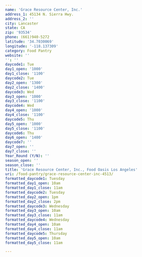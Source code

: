 ```yaml
---
name: 'Grace Resource Center, Inc.'
address_1: 45134 N. Sierra Hwy.
address_2: ''
city: Lancaster
state: CA
zip: '93534'
phone: (661)940-5272
latitude: '34.7030069'
longitude: '-118.137309'
category: Food Pantry
website: ''
'': ''
daycode1: Tue
day1_open: '1000'
day1_close: '1100'
daycode2: Tue
day2_open: '1300'
day2_close: '1400'
daycode3: Wed
day3_open: '1000'
day3_close: '1100'
daycode4: Wed
day4_open: '1000'
day4_close: '1100'
daycode5: Thu
day5_open: '1000'
day5_close: '1100'
daycode6: Thu
day6_open: '1400'
daycode7: ''
day7_open: ''
day7_close: ''
Year_Round (Y/N): ''
season_open: ''
season_close: ''
title: 'Grace Resource Center, Inc., Food Oasis Los Angeles'
uri: /food-pantry/grace-resource-center-inc-4513/
formatted_daycode1: Tuesday
formatted_day1_open: 10am
formatted_day1_close: 11am
formatted_daycode2: Tuesday
formatted_day2_open: 1pm
formatted_day2_close: 2pm
formatted_daycode3: Wednesday
formatted_day3_open: 10am
formatted_day3_close: 11am
formatted_daycode4: Wednesday
formatted_day4_open: 10am
formatted_day4_close: 11am
formatted_daycode5: Thursday
formatted_day5_open: 10am
formatted_day5_close: 11am

---
```

